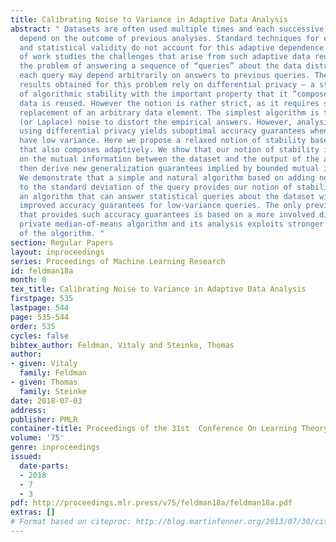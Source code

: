 ```yaml
---
title: Calibrating Noise to Variance in Adaptive Data Analysis
abstract: " Datasets are often used multiple times and each successive analysis may
  depend on the outcome of previous analyses. Standard techniques for ensuring generalization
  and statistical validity do not account for this adaptive dependence. A recent line
  of work studies the challenges that arise from such adaptive data reuse by considering
  the problem of answering a sequence of “queries” about the data distribution where
  each query may depend arbitrarily on answers to previous queries. The strongest
  results obtained for this problem rely on differential privacy – a strong notion
  of algorithmic stability with the important property that it “composes” well when
  data is reused. However the notion is rather strict, as it requires stability under
  replacement of an arbitrary data element. The simplest algorithm is to add Gaussian
  (or Laplace) noise to distort the empirical answers. However, analysing this technique
  using differential privacy yields suboptimal accuracy guarantees when the queries
  have low variance. Here we propose a relaxed notion of stability based on KL divergence
  that also composes adaptively. We show that our notion of stability implies a bound
  on the mutual information between the dataset and the output of the algorithm and
  then derive new generalization guarantees implied by bounded mutual information.
  We demonstrate that a simple and natural algorithm based on adding noise scaled
  to the standard deviation of the query provides our notion of stability. This implies
  an algorithm that can answer statistical queries about the dataset with substantially
  improved accuracy guarantees for low-variance queries. The only previous approach
  that provides such accuracy guarantees is based on a more involved differentially
  private median-of-means algorithm and its analysis exploits stronger “group” stability
  of the algorithm. "
section: Regular Papers
layout: inproceedings
series: Proceedings of Machine Learning Research
id: feldman18a
month: 0
tex_title: Calibrating Noise to Variance in Adaptive Data Analysis
firstpage: 535
lastpage: 544
page: 535-544
order: 535
cycles: false
bibtex_author: Feldman, Vitaly and Steinke, Thomas
author:
- given: Vitaly
  family: Feldman
- given: Thomas
  family: Steinke
date: 2018-07-03
address: 
publisher: PMLR
container-title: Proceedings of the 31st  Conference On Learning Theory
volume: '75'
genre: inproceedings
issued:
  date-parts:
  - 2018
  - 7
  - 3
pdf: http://proceedings.mlr.press/v75/feldman18a/feldman18a.pdf
extras: []
# Format based on citeproc: http://blog.martinfenner.org/2013/07/30/citeproc-yaml-for-bibliographies/
---
```

